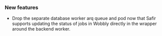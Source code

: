 ### New features

- Drop the separate database worker arq queue and pod now that Safir supports updating the status of jobs in Wobbly directly in the wrapper around the backend worker.
